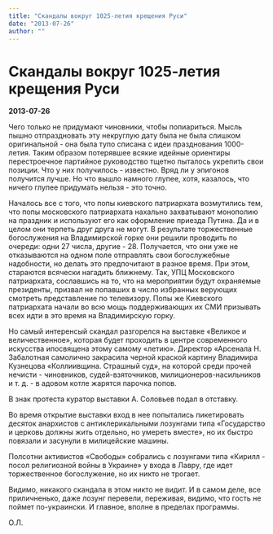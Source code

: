 ```yaml
---
title: "Скандалы вокруг 1025-летия крещения Руси"
date: "2013-07-26"
author: ""
---
```


# Скандалы вокруг 1025-летия крещения Руси

**2013-07-26** 

Чего только не придумают чиновники, чтобы попиариться. Мысль пышно отпраздновать эту  некруглую дату была не была слишком оригинальной - она была тупо списана с идеи празднования 1000-летия. Таким образом потерявшее всякие идейные ориентиры  перестроечное партийное руководство тщетно пыталось укрепить свои позиции. Что у них получилось - известно. Вряд ли у эпигонов получится лучше. Но что вышло намного глупее, хотя, казалось, что ничего глупее придумать нельзя - это точно.

Началось все с того, что попы киевского патриархата возмутились тем, что попы московского патриархата нахально захватывают монополию на праздник и используют его как оформление приезда Путина. Да и в целом они терпеть друг друга не могут. В результате торжественные богослужения на Владимирской горке они решили проводить по очереди: одни 27 числа, другие - 28. Получается, что они уже не отказываются на одном поле отправлять свои богослужебные надобности, но делать это предпочитают в разное время. При этом, стараются всячески нагадить ближнему. Так, УПЦ Московского патриархата, сославшись на то, что на мероприятии будут охраняемые президенты, призвал не попавших в число избранных верующих смотреть представление по телевизору. Попы же Киевского патриархата начали во всю мощь поддерживающих их СМИ призывать всех идти в это время на Владимирскую горку.

Но самый интеренсый скандал разгорелся на выставке «Великое и величественное», которая будет проходить в центре современного искусства ипосвящена этому самому «летию». Директор  «Арсенала Н. Забалотная самолично закрасила черной краской картину Владимира Кузнецова «Коллиивщина. Страшный суд», на которой среди прочей нечисти - чиновников, судей-взяточников, милиционеров-насильников и т. д. - в адовом котле жарятся парочка попов.

В знак протеста куратор выставки А. Соловьев подал в отставку.

Во время открытие выставки вход в нее попытались пикетировать десяток анархистов с антиклерикальными лозунгами типа «Государство и церковь должны жить отдельно, но умереть вместе», но их быстро повязали и засунули в милицейские машины.

Полсотни активистов «Свободы» собрались с лозунгами типа «Кирилл - посол религиозной войны в Украине» у входа в Лавру, где идет торжественное богослужение, но их никто не трогает.

Видимо, никакого скандала в этом никто не видит. И в самом деле, все приличненько, даже лозунг перевели, переживая, видимо, что гость не поймет по-украински. И главное, вполне в пределах программы.

О.Л.
